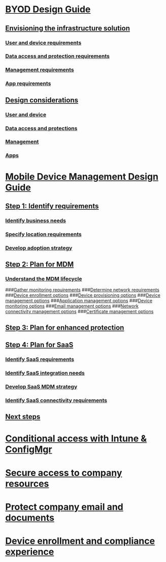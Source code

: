 # [BYOD Design Guide](byod-design-considerations-guide.md)
## [Envisioning the infrastructure solution](byod-envisioning-the-byod-infrastructure-solution.md)
### [User and device requirements](byod-user-device-reqs.md)
### [Data access and protection requirements](byod-data-access-protection-reqs.md)
### [Management requirements](byod-management-reqs.md)
### [App requirements](byod-app-reqs.md)
## [Design considerations](byod-design-considerations.md)
### [User and device](byod-user-and-device-considerations.md)
### [Data access and protections](byod-data-access-and-protection-considerations.md)
### [Management](byod-management-considerations.md)
### [Apps](byod-app-considerations.md)

# [Mobile Device Management Design Guide](mdm-design-considerations-guide.md)
## [Step 1: Identify requirements](mdm-step-1-identify-your-mobile-device-management-requirements.md)
### [Identify business needs](mdm-identify-business-needs.md)
### [Specify location requirements](mdm-specify-mdm-location-requirements.md)
### [Develop adoption strategy](mdm-develop-mdm-adoption-strategy.md)
## [Step 2: Plan for MDM](mdm-step-2-plan-for-mobile-device-management.md)
### [Understand the MDM lifecycle](mdm-understand-mdm-lifecycle.md)
###[Gather monitoring requirements](mdm-gather-monitoring-requirements.md)
###[Determine network requirements](mdm-determine-network-requirements.md)
###[Device enrollment options](mdm-device-enrollment-options.md)
###[Device provisioning options](mdm-device-provisioning-options.md)
###[Device management options](mdm-device-management-options.md)
###[Application management options](mdm-application-management-options.md)
###[Device monitoring options](mdm-device-monitoring-options.md)
###[Email management options](mdm-email-management-options.md)
###[Network connectivity management options](mdm-network-connectivity-management-options.md)
###[Certificate management options](mdm-certificate-management-options.md)
## [Step 3: Plan for enhanced protection](Step-3---Plan-for-enhancing-mobile-devices-protection.md)
## [Step 4: Plan for SaaS](mdm-step-4-plan-for-software-as-a-service-mobile-device-management.md)
### [Identify SaaS requirements](mdm-identify-saas-requirements.md)
### [Identify SaaS integration needs](mdm-identify-saas-solution-infrastructure-integration-needs.md)
### [Develop SaaS MDM strategy](mdm-develop-saas-mdm-strategys.md)
### [Identify SaaS connectivity requirements](mdm-identify-saas-connectivity-requirements.md)
## [Next steps](mdm-next-steps-and-additional-resources.md)

# [Conditional access with Intune & ConfigMgr](Use-conditional-access-with-Intune-and-Configuration-Manager.md)

# [Secure access to company resources](Secure-access-to-company-resources-from-any-location-on-any-device.md)

# [Protect company email and documents](Architecture-guidance-for-protecting-company-email-and-documents.md)

# [Device enrollment and compliance experience](End-user-experience-of-conditional-access.md)